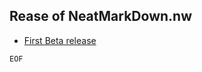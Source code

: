 Rease of NeatMarkDown.nw
---
- [First Beta release](https://www.student.cs.uwaterloo.ca/~h29liang/cgi/NMD_2017.05.19.zip)


`EOF`
